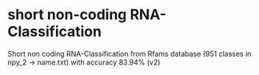# short non-coding RNA-Classification

Short non coding RNA-Classification from Rfams database (951 classes in npy_2 -> name.txt) with accuracy 83.94% (v2)
